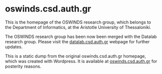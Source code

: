 # oswinds.csd.auth.gr

This is the homepage of the OSWINDS research group, which belongs to the
Department of Informatics, at the Aristotle University of Thessaloniki.

The OSWINDS research group has been now been merged with the Datalab research
group. Please visit the [datalab.csd.auth.gr](https://datalab.csd.auth.gr/)
webpage for further updates. 

This is a static dump from the original oswinds.csd.auth.gr homepage,
which was created with Wordpress. It is available at
[oswinds.csd.auth.gr](https://oswinds.csd.auth.gr) for posterity
reasons.
